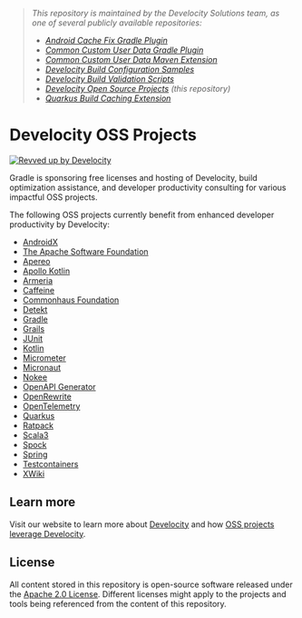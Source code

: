> _This repository is maintained by the Develocity Solutions team, as one of several publicly available repositories:_
> - _[Android Cache Fix Gradle Plugin][android-cache-fix-plugin]_
> - _[Common Custom User Data Gradle Plugin][ccud-gradle-plugin]_
> - _[Common Custom User Data Maven Extension][ccud-maven-extension]_
> - _[Develocity Build Configuration Samples][develocity-build-config-samples]_
> - _[Develocity Build Validation Scripts][develocity-build-validation-scripts]_
> - _[Develocity Open Source Projects][develocity-oss-projects] (this repository)_
> - _[Quarkus Build Caching Extension][quarkus-build-caching-extension]_

# Develocity OSS Projects

[![Revved up by Develocity](https://img.shields.io/badge/Revved%20up%20by-Develocity-06A0CE?logo=Gradle&labelColor=02303A)](https://ge.solutions-team.gradle.com/scans)

Gradle is sponsoring free licenses and hosting of Develocity, build optimization assistance, and developer productivity consulting for various impactful OSS projects.

The following OSS projects currently benefit from enhanced developer productivity by Develocity:

- [AndroidX](https://ge.androidx.dev)
- [The Apache Software Foundation](https://develocity.apache.org)
- [Apereo](https://develocity.apereo.org)
- [Apollo Kotlin](https://ge.apollographql.com)
- [Armeria](https://ge.armeria.dev)
- [Caffeine](https://caffeine.gradle-enterprise.cloud)
- [Commonhaus Foundation](https://develocity.commonhaus.dev)
- [Detekt](https://ge.detekt.dev)
- [Gradle](https://ge.gradle.org)
- [Grails](https://ge.grails.org)
- [JUnit](https://ge.junit.org)
- [Kotlin](https://ge.jetbrains.com)
- [Micrometer](https://ge.micrometer.io)
- [Micronaut](https://ge.micronaut.io)
- [Nokee](https://ge.nokee.dev)
- [OpenAPI Generator](https://ge.openapi-generator.tech)
- [OpenRewrite](https://ge.openrewrite.org)
- [OpenTelemetry](https://develocity.opentelemetry.io)
- [Quarkus](https://ge.quarkus.io)
- [Ratpack](https://ge.ratpack.io)
- [Scala3](https://develocity.scala-lang.org)
- [Spock](https://ge.spockframework.org)
- [Spring](https://ge.spring.io)
- [Testcontainers](https://ge.testcontainers.org)
- [XWiki](https://ge.xwiki.org)

## Learn more

Visit our website to learn more about [Develocity][develocity] and how [OSS projects leverage Develocity](https://gradle.com/enterprise-customers/oss-projects/).

## License

All content stored in this repository is open-source software released under the [Apache 2.0 License][apache-license]. Different licenses might apply to the projects and tools being referenced from the content of this repository.

[android-cache-fix-plugin]: https://github.com/gradle/android-cache-fix-gradle-plugin
[ccud-gradle-plugin]: https://github.com/gradle/common-custom-user-data-gradle-plugin
[ccud-maven-extension]: https://github.com/gradle/common-custom-user-data-maven-extension
[develocity-build-config-samples]: https://github.com/gradle/develocity-build-config-samples
[develocity-build-validation-scripts]: https://github.com/gradle/develocity-build-validation-scripts
[develocity-oss-projects]: https://github.com/gradle/develocity-oss-projects
[quarkus-build-caching-extension]: https://github.com/gradle/quarkus-build-caching-extension
[develocity]: https://gradle.com/develocity
[apache-license]: https://www.apache.org/licenses/LICENSE-2.0.html
